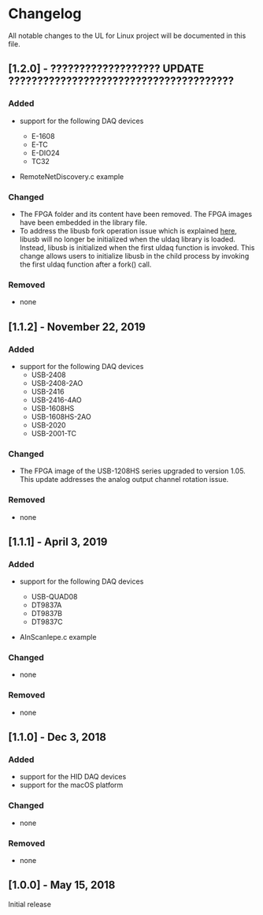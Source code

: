 # Changelog
All notable changes to the UL for Linux project will be documented in this file.

## [1.2.0] - ??????????????????? UPDATE ???????????????????????????????????????
### Added
* support for the following DAQ devices
  * E-1608
  * E-TC
  * E-DIO24
  * TC32

* RemoteNetDiscovery.c example
  
### Changed
- The FPGA folder and its content have been removed. The FPGA images have been embedded in the library file.
- To address the libusb fork operation issue which is explained [here](http://libusb.sourceforge.net/api-1.0/libusb_caveats.html), libusb will no longer be initialized when the uldaq library is loaded. Instead, libusb is initialized when the first uldaq function is invoked. This change allows users to initialize libusb in the child process by invoking the first uldaq function after a fork() call. 

### Removed
- none

## [1.1.2] - November 22, 2019
### Added
* support for the following DAQ devices
  * USB-2408
  * USB-2408-2AO
  * USB-2416
  * USB-2416-4AO
  * USB-1608HS
  * USB-1608HS-2AO
  * USB-2020
  * USB-2001-TC

### Changed
- The FPGA image of the USB-1208HS series upgraded to version 1.05. This update addresses the analog output channel rotation issue.

### Removed
- none

## [1.1.1] - April 3, 2019
### Added
* support for the following DAQ devices
  * USB-QUAD08
  * DT9837A
  * DT9837B
  * DT9837C

* AInScanIepe.c example
  
### Changed
- none

### Removed
- none

## [1.1.0] - Dec 3, 2018
### Added
* support for the HID DAQ devices
* support for the macOS platform

### Changed
- none

### Removed
- none

## [1.0.0] - May 15, 2018
Initial release
